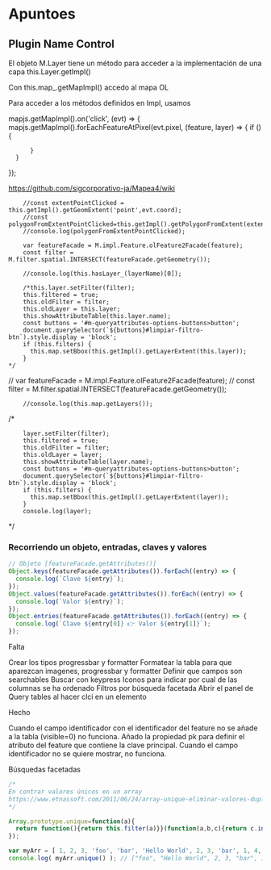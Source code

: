 # Apuntoes



## Plugin Name Control

El objeto M.Layer tiene un método para acceder a la implementación de una capa this.Layer.getImpl()

Con this.map_.getMapImpl() accedo al mapa OL

Para acceder a los métodos definidos en Impl, usamos 


mapjs.getMapImpl().on('click', (evt) => {
        mapjs.getMapImpl().forEachFeatureAtPixel(evt.pixel, (feature, layer) => {
          if () {

          }        
      }
  });

  https://github.com/sigcorporativo-ja/Mapea4/wiki



  


        //const extentPointClicked = this.getImpl().getGeomExtent('point',evt.coord);
        //const polygonFromExtentPointClicked=this.getImpl().getPolygonFromExtent(extentPointClicked);
        //console.log(polygonFromExtentPointClicked);
        
        var featureFacade = M.impl.Feature.olFeature2Facade(feature);
        const filter = M.filter.spatial.INTERSECT(featureFacade.getGeometry());

        //console.log(this.hasLayer_(layerName)[0]);

        /*this.layer.setFilter(filter);
        this.filtered = true;
        this.oldFilter = filter;
        this.oldLayer = this.layer;
        this.showAttributeTable(this.layer.name);
        const buttons = '#m-queryattributes-options-buttons>button';
        document.querySelector(`${buttons}#limpiar-filtro-btn`).style.display = 'block';
        if (this.filters) {
          this.map.setBbox(this.getImpl().getLayerExtent(this.layer));
        }
    */



//        var featureFacade = M.impl.Feature.olFeature2Facade(feature);
  //      const filter = M.filter.spatial.INTERSECT(featureFacade.getGeometry());

        //console.log(this.map.getLayers());

/*

        layer.setFilter(filter);
        this.filtered = true;
        this.oldFilter = filter;
        this.oldLayer = layer;
        this.showAttributeTable(layer.name);
        const buttons = '#m-queryattributes-options-buttons>button';
        document.querySelector(`${buttons}#limpiar-filtro-btn`).style.display = 'block';
        if (this.filters) {
          this.map.setBbox(this.getImpl().getLayerExtent(layer));
        }        
        console.log(layer);
*/


### Recorriendo un objeto, entradas, claves y valores

```javascript
// Objeto [featureFacade.getAttributes()]
Object.keys(featureFacade.getAttributes()).forEach((entry) => {
  console.log(`Clave ${entry}`);
});
Object.values(featureFacade.getAttributes()).forEach((entry) => {
  console.log(`Valor ${entry}`);
});
Object.entries(featureFacade.getAttributes()).forEach((entry) => {
  console.log(`Clave ${entry[0]} 👉 Valor ${entry[1]}`);
});
```

Falta

Crear los tipos progressbar y formatter
Formatear la tabla para que aparezcan imagenes, progressbar y formatter
Definir que campos son searchables
Buscar con keypress
Iconos para indicar por cual de las columnas se ha ordenado
Filtros por búsqueda facetada
Abrir el panel de Query tables al hacer clci en un elemento


Hecho

Cuando el campo identificador con el identificador del feature no se añade a la tabla (visible=0) no funciona. Añado la propiedad pk para definir el atributo del feature que contiene la clave principal.
Cuando el campo identificador no se quiere mostrar, no funciona.

Búsquedas facetadas

```javascript
/*
En contrar valores únicos en un array
https://www.etnassoft.com/2011/06/24/array-unique-eliminar-valores-duplicados-de-un-array-en-javascript/
*/

Array.prototype.unique=function(a){
  return function(){return this.filter(a)}}(function(a,b,c){return c.indexOf(a,b+1)<0
});

var myArr = [ 1, 2, 3, 'foo', 'bar', 'Hello World', 2, 3, 'bar', 1, 4, 5];
console.log( myArr.unique() ); // ["foo", "Hello World", 2, 3, "bar", 1, 4, 5]

```